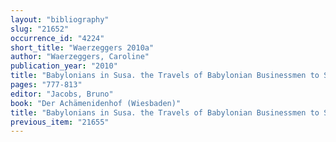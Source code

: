 ```yaml
---
layout: "bibliography"
slug: "21652"
occurrence_id: "4224"
short_title: "Waerzeggers 2010a"
author: "Waerzeggers, Caroline"
publication_year: "2010"
title: "Babylonians in Susa. the Travels of Babylonian Businessmen to Susa Reconsidered"
pages: "777-813"
editor: "Jacobs, Bruno"
book: "Der Achämenidenhof (Wiesbaden)"
title: "Babylonians in Susa. the Travels of Babylonian Businessmen to Susa Reconsidered"
previous_item: "21655"
---
```

